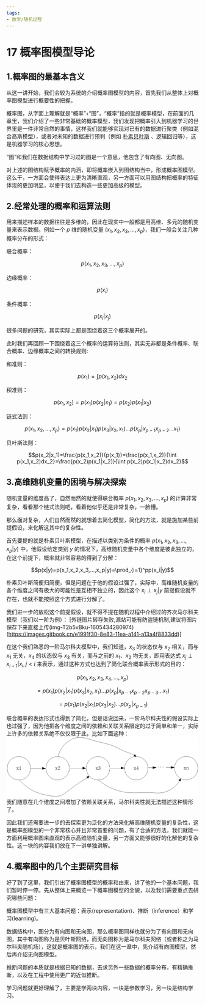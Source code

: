 ```yaml
---
tags:
- 数学/随机过程
---
```


# 17 概率图模型导论

## 1.概率图的最基本含义

从这一讲开始，我们会较为系统的介绍概率图模型的内容，首先我们从整体上对概率图模型进行概要性的把握。

概率图，从字面上理解就是“概率”+“图”，“概率”指的就是概率模型，在前面的几章里，我们介绍了一些非常基础的概率模型，我们发现把概率引入到机器学习的世界里是一件非常自然的事情，这样我们就能够实现对已有的数据进行聚类（例如混合高斯模型），或者对未知的数据进行预判（例如 [朴素贝叶斯](https://so.csdn.net/so/search?q=%E6%9C%B4%E7%B4%A0%E8%B4%9D%E5%8F%B6%E6%96%AF&spm=1001.2101.3001.7020) 、逻辑回归等），这是机器学习的核心思想。

“图”和我们在数据结构中学习过的图是一个意思，他包含了有向图、无向图。

对上述的图结构赋予概率的内涵，即将概率嵌入到图结构当中，形成概率图模型。这么干，一方面会使得表达上更为清晰直观，另一方面可以用图结构把概率的特征体现的更加明显，以便于我们去构造一些更加高级的模型。

## 2.经常处理的概率和运算法则

用来描述样本的数据往往是多维的，因此在现实中一般都是用高维、多元的随机变量来表示数据。例如一个 $p$ 维的随机变量 $(x_1,x_2,x_3,…,x_p)$，我们一般会关注几种概率分布的形式：

联合概率：

$$p(x_1,x_2,x_3,…,x_p)$$

边缘概率：

$$p(x_i)$$

条件概率：

$$p(x_i|x_j)$$

很多问题的研究，其实实际上都是围绕着这三个概率展开的。

此时我们再回顾一下围绕着这三个概率的运算符法则，其实无非都是条件概率、联合概率、边缘概率之间的转换规则:

和准则：

$$p(x_1)=\int p(x_1,x_2)dx_2$$

积准则：

$$p(x_1,x_2)=p(x_1)p(x_2|x_1)=p(x_2)p(x_1|x_2)$$

链式法则：

$$p(x_1,x_2,…,x_p)=p(x_1)p(x_2|x_1)p(x_3|x_2,x_1)…p(x_p|x_{p-1}x_{p-2}…x_1)$$

贝叶斯法则：

$$p(x_2|x_1)=\frac{p(x_1,x_2)}{p(x_1)}=\frac{p(x_1,x_2)}{\int p(x_1,x_2)dx_2}=\frac{p(x_2)p(x_1|x_2)}{\int p(x_2)p(x_1|x_2)dx_2}$$

## 3.高维随机变量的困境与解决探索

随机变量的维度高了，自然而然的就使得联合概率 $p(x_1,x_2,x_3,…,x_p)$ 的计算非常复杂，看看那个链式法则吧，看着他似乎还是非常复杂，一脸懵。

那么面对复杂，人们自然而然的就想着去简化模型，简化的方法，就是施加某些前提假设，来化解这其中的复杂性。

首先要提的就是朴素贝叶斯模型，在描述以类别为条件的概率 $p(x_1,x_2,x_3,…,x_p|y)$ 中，他假设给定类别 $y$ 的情况下，高维随机变量中各个维度是彼此独立的，在这个前提下，概率就非常容易的得到了分解：

$$p(x|y)=p(x_1,x_2,x_3,…,x_p|y)=\prod_{i=1}^pp(x_i|y)$$

朴素贝叶斯简便归简便，但是问题在于他的假设过强了，实际中，高维随机变量的各个维度之间有极大的可能性是互相不独立的，因此这个 $x_i\perp x_j|y$ 前提假设就不存在，也就不能按照这个方式进行分解了。

我们进一步的放松这个前提假设，就不得不提在随机过程中介绍过的齐次马尔科夫模型（我们以一阶为例）： [外链图片转存失败,源站可能有防盗链机制,建议将图片保存下来直接上传(img-T2b5vBku-1605434280974)(https://images.gitbook.cn/e1991f30-8e83-11ea-a141-a13a4f8833dd)]

在这个我们熟悉的一阶马尔科夫模型中，我们知道，$x_3$ 的状态仅与 $x_2$ 相关，而与 $x_1$ 无关，$x_4$ 的状态仅与 $x_3$ 有关，而与之前的 $x_1$、$x_2$ 均无关，即用表达式 $x_j\perp x_{i+1}|x_i,j<i$ 来表示，通过这种方式也达到了简化联合概率表示形式的目的：

$$p(x_1,x_2,x_3,x_4,…,x_p)$$

$$=p(x_1)p(x_2|x_1)p(x_3|x_2,x_1)…p(x_p|x_{p-1}x_{p-2}x_{p-3}…x_1)$$

$$=p(x_1)p(x_2|x_1)p(x_3|x_2)…p(x_p|x_{p-1})$$

联合概率的表达形式也得到了简化，但是话说回来，一阶马尔科夫性的假设实际上也过强了，因为他把各个维度之间的依赖和关联关系限定的过于简单和单一，实际上许多的依赖关系绝不仅仅限于此，比如下面这种：
![附件/机器学习数学/37252e72fc5550ad42061ba80f33d72d.png](../../附件/机器学习数学/37252e72fc5550ad42061ba80f33d72d.png)
 我们随意在几个维度之间增加了依赖关联关系，马尔科夫性就无法描述这种情形了。

因此我们还需要进一步的去探索更为泛化的方法来化解高维随机变量的复杂性，这是概率图模型的一个非常核心并且非常首要的问题，有了合适的方法，我们就能一方面利用概率图来直观的表示高维随机变量，另一方面又能够很好的化解他的复杂性。这一块的内容我们放在下一讲单独讲解。

## 4.概率图中的几个主要研究目标

好了到了这里，我们引出了概率图模型的概率和由来，讲了他的一个基本问题，我们暂时停一停。先从整体上来概览一下概率图模型的全貌，以及我们需要重点去研究哪些问题：

概率图模型中有三大基本问题：表示(representation)、推断（inference）和学习(learning)。

数据结构中，图分为有向图和无向图，那么概率图同样也就分为了有向图和无向图，其中有向图称为是贝叶斯网络，而无向图称为是马尔科夫网络（或者称之为马尔科夫随机场），这就是概率图的表示，我们在这一章中，先介绍有向图模型，然后再介绍无向图模型。

推断问题的本质就是根据已知的数据，去求另外一些数据的概率分布，有精确推断，以及在工程中使用更广的近似推断。

学习问题就更好理解了，主要是学两块内容，一块是参数学习，另一块是结构学习。